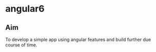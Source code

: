 # angular6

## Aim

To develop a simple app using angular features and build further due course of time.






